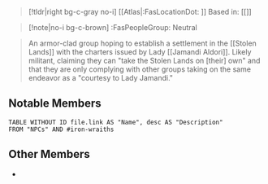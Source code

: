 >[!tldr|right bg-c-gray no-i] [[Atlas|:FasLocationDot: ]] Based in: [[]]

>[!note|no-i bg-c-brown] :FasPeopleGroup: Neutral

>An armor-clad group hoping to establish a settlement in the [[Stolen Lands]] with the charters issued by Lady [[Jamandi Aldori]]. Likely militant, claiming they can "take the Stolen Lands on \[their] own" and that they are only complying with other groups taking on the same endeavor as a "courtesy to Lady Jamandi."

## Notable Members
```dataview
TABLE WITHOUT ID file.link AS "Name", desc AS "Description"
FROM "NPCs" AND #iron-wraiths
```

## Other Members
- 
